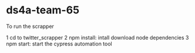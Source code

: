 # ds4a-team-65

To run the scrapper

1 cd to twitter_scrapper
2 npm install: intall download node dependencies
3 npm start: start the cypress automation tool
